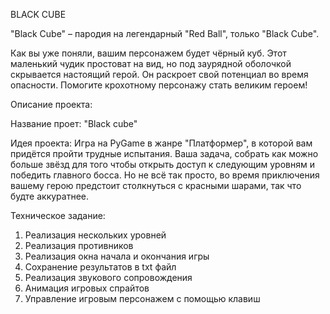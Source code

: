 BLACK CUBE

"Black Cube" – пародия на легендарный "Red Ball", только "Black Cube".

Как вы уже поняли, вашим персонажем будет чёрный куб. Этот маленький чудик простоват на вид, но под заурядной оболочкой скрывается настоящий герой. Он раскроет свой потенциал во время опасности. Помогите крохотному персонажу стать великим героем!


Описание проекта:

Название проет:  "Black cube"

Идея проекта: Игра на PyGame в жанре "Платформер", в которой вам придётся пройти трудные испытания. Ваша задача, собрать как можно больше звёзд  для того чтобы открыть доступ к следующим уровням и победить главного босса. Но не всё так просто, во время приключения вашему герою предстоит столкнуться с красными шарами, так что будте аккуратнее.


Техническое задание:

1. Реализация нескольких уровней
2. Реализация противников
3. Реализация окна начала и окончания игры
4. Сохранение результатов в txt файл
5. Реализация звукового сопровождения
6. Анимация игровых спрайтов
7. Управление игровым персонажем с помощью клавиш

